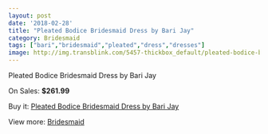 ```yaml
---
layout: post
date: '2018-02-28'
title: "Pleated Bodice Bridesmaid Dress by Bari Jay"
category: Bridesmaid
tags: ["bari","bridesmaid","pleated","dress","dresses"]
image: http://img.transblink.com/5457-thickbox_default/pleated-bodice-bridesmaid-dress-by-bari-jay.jpg
---
```

Pleated Bodice Bridesmaid Dress by Bari Jay

On Sales: **$261.99**
<a href="https://www.transblink.com/en/bridesmaid/1765-pleated-bodice-bridesmaid-dress-by-bari-jay.html"><amp-img layout="responsive" width="600" height="600" src="//img.transblink.com/5457-thickbox_default/pleated-bodice-bridesmaid-dress-by-bari-jay.jpg" alt="Pleated Bodice Bridesmaid Dress by Bari Jay 0" /></a>
<a href="https://www.transblink.com/en/bridesmaid/1765-pleated-bodice-bridesmaid-dress-by-bari-jay.html"><amp-img layout="responsive" width="600" height="600" src="//img.transblink.com/5458-thickbox_default/pleated-bodice-bridesmaid-dress-by-bari-jay.jpg" alt="Pleated Bodice Bridesmaid Dress by Bari Jay 1" /></a>

Buy it: [Pleated Bodice Bridesmaid Dress by Bari Jay](https://www.transblink.com/en/bridesmaid/1765-pleated-bodice-bridesmaid-dress-by-bari-jay.html "Pleated Bodice Bridesmaid Dress by Bari Jay")

View more: [Bridesmaid](https://www.transblink.com/en/4-bridesmaid "Bridesmaid")